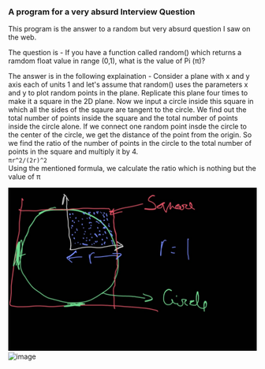 ### A program for a very absurd Interview Question

This program is the answer to a random but very absurd question I saw on the web.

The question is - If you have a function called random() which returns a ramdom float value in range (0,1), what is the value of Pi (π)? <br>

The answer is in the following explaination - 
Consider a plane with x and y axis each of units 1 and let's assume that random() uses the parameters x and y to plot random points in the plane. Replicate this plane four times to make it a square in the 2D plane. Now we input a circle inside this square in which all the sides of the sqaure are tangent to the circle. We find out the total number of points inside the square and the total number of points inside the circle alone. If we connect one random point insde the circle to the center of the circle, we get the distance of the point from the origin. So we find the ratio of the number of points in the circle to the total number of points in the square and multiply it by 4. <br>`πr^2/(2r)^2`<br> Using the mentioned formula, we calculate the ratio which is nothing but the value of π 

![image](https://github.com/PG1204/Python_Mini/blob/main/Pi%20Value%20Estimator/Resources/WhatsApp%20Image%202022-04-21%20at%2012.00.27%20AM(1).jpeg)
![image]()
